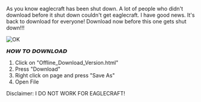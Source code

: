 As you know eaglecraft has been shut down. A lot of people who didn't download before it shut down couldn't get eaglecraft. I have good news. It's back to download for everyone! Download now before this one gets shut down!!!

![OK](https://user-images.githubusercontent.com/119814547/205516681-f8a1329f-78a7-4370-a6db-d98a959a8f34.png)

𝙃𝙊𝙒 𝙏𝙊 𝘿𝙊𝙒𝙉𝙇𝙊𝘼𝘿

1. Click on "Offline_Download_Version.html"
2. Press "Download"
3. Right click on page and press "Save As"
4. Open File








Disclaimer: I DO NOT WORK FOR EAGLECRAFT!
